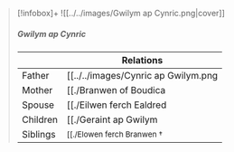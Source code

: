 > [!infobox]+
> ![[../../images/Gwilym ap Cynric.png|cover]]
> ##### Gwilym ap Cynric
> || Relations   |
> | ---- | ---- |
> | Father | [[../../images/Cynric ap Gwilym.png|Cynric ap Gwilym.png]]|
> | Mother | [[./Branwen of Boudica|Branwen of Boudica]] |
> | Spouse | [[./Eilwen ferch Ealdred|Eilwen ferch Ealdred]] |
> | Children| [[./Geraint ap Gwilym|Geraint ap Gwilym]], [[./Maelona ferch Eilwen|Maelona ferch Eilwen]], [[./Madoc ap Gwilym|Madoc ap Gwilym]] |
> | Siblings | <small>[[./Elowen ferch Branwen †|Elowen ferch Branwen †]] (older sister), [[./Bran ap Cynric|Bran ap Cynric]] (older brother)</small> |

